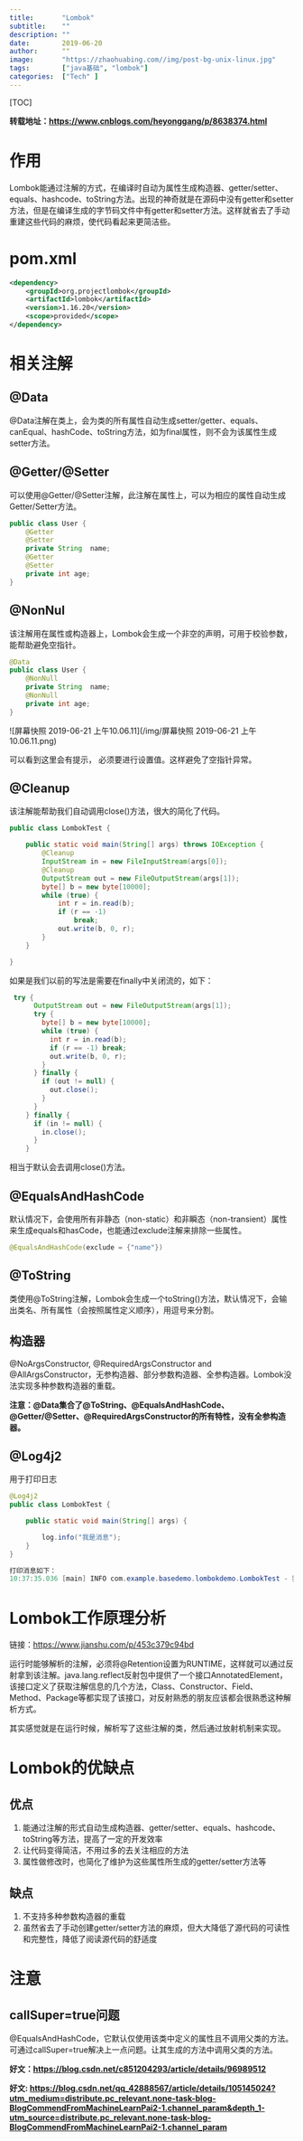 ```yaml
---
title:       "Lombok"
subtitle:    ""
description: ""
date:        2019-06-20
author:      ""
image:       "https://zhaohuabing.com//img/post-bg-unix-linux.jpg"
tags:        ["java基础", "lombok"]
categories:  ["Tech" ]
---
```


[TOC]

**转载地址：https://www.cnblogs.com/heyonggang/p/8638374.html**

# 作用

Lombok能通过注解的方式，在编译时自动为属性生成构造器、getter/setter、equals、hashcode、toString方法。出现的神奇就是在源码中没有getter和setter方法，但是在编译生成的字节码文件中有getter和setter方法。这样就省去了手动重建这些代码的麻烦，使代码看起来更简洁些。

# pom.xml

```xml
<dependency>
    <groupId>org.projectlombok</groupId>
    <artifactId>lombok</artifactId>
    <version>1.16.20</version>
    <scope>provided</scope>
</dependency>
```

# 相关注解

## @Data

@Data注解在类上，会为类的所有属性自动生成setter/getter、equals、canEqual、hashCode、toString方法，如为final属性，则不会为该属性生成setter方法。



## @Getter/@Setter

可以使用@Getter/@Setter注解，此注解在属性上，可以为相应的属性自动生成Getter/Setter方法。

```java
public class User {
    @Getter
    @Setter
    private String  name;
    @Getter
    @Setter
    private int age;
}
```



## @NonNul

该注解用在属性或构造器上，Lombok会生成一个非空的声明，可用于校验参数，能帮助避免空指针。

```java
@Data
public class User {
    @NonNull
    private String  name;
    @NonNull
    private int age;
}
```

![屏幕快照 2019-06-21 上午10.06.11](/img/屏幕快照 2019-06-21 上午10.06.11.png)

可以看到这里会有提示， 必须要进行设置值。这样避免了空指针异常。



## @Cleanup

该注解能帮助我们自动调用close()方法，很大的简化了代码。

```java
public class LombokTest {

    public static void main(String[] args) throws IOException {
        @Cleanup
        InputStream in = new FileInputStream(args[0]);
        @Cleanup
        OutputStream out = new FileOutputStream(args[1]);
        byte[] b = new byte[10000];
        while (true) {
            int r = in.read(b);
            if (r == -1)
                break;
            out.write(b, 0, r);
        }
    }

}
```

如果是我们以前的写法是需要在finally中关闭流的，如下：

```java
 try {
      OutputStream out = new FileOutputStream(args[1]);
      try {
        byte[] b = new byte[10000];
        while (true) {
          int r = in.read(b);
          if (r == -1) break;
          out.write(b, 0, r);
        }
      } finally {
        if (out != null) {
          out.close();
        }
      }
    } finally {
      if (in != null) {
        in.close();
      }
    }
```

相当于默认会去调用close()方法。 





## @EqualsAndHashCode

默认情况下，会使用所有非静态（non-static）和非瞬态（non-transient）属性来生成equals和hasCode，也能通过exclude注解来排除一些属性。

```java
@EqualsAndHashCode(exclude = {"name"})
```



## @ToString

类使用@ToString注解，Lombok会生成一个toString()方法，默认情况下，会输出类名、所有属性（会按照属性定义顺序），用逗号来分割。



## 构造器

@NoArgsConstructor, @RequiredArgsConstructor and @AllArgsConstructor，无参构造器、部分参数构造器、全参构造器。Lombok没法实现多种参数构造器的重载。

**注意：@Data集合了@ToString、@EqualsAndHashCode、@Getter/@Setter、@RequiredArgsConstructor的所有特性，没有全参构造器。**



## @Log4j2

用于打印日志

```java
@Log4j2
public class LombokTest {

    public static void main(String[] args) {

        log.info("我是消息");
    }
}

打印消息如下：
10:37:35.036 [main] INFO com.example.basedemo.lombokdemo.LombokTest - 我是消息
```

# Lombok工作原理分析

链接：https://www.jianshu.com/p/453c379c94bd

运行时能够解析的注解，必须将@Retention设置为RUNTIME，这样就可以通过反射拿到该注解。java.lang.reflect反射包中提供了一个接口AnnotatedElement，该接口定义了获取注解信息的几个方法，Class、Constructor、Field、Method、Package等都实现了该接口，对反射熟悉的朋友应该都会很熟悉这种解析方式。

其实感觉就是在运行时候，解析写了这些注解的类，然后通过放射机制来实现。

# Lombok的优缺点

## 优点

1. 能通过注解的形式自动生成构造器、getter/setter、equals、hashcode、toString等方法，提高了一定的开发效率
2. 让代码变得简洁，不用过多的去关注相应的方法
3. 属性做修改时，也简化了维护为这些属性所生成的getter/setter方法等

## 缺点

1. 不支持多种参数构造器的重载
2. 虽然省去了手动创建getter/setter方法的麻烦，但大大降低了源代码的可读性和完整性，降低了阅读源代码的舒适度

# 注意

## callSuper=true问题

@EqualsAndHashCode，它默认仅使用该类中定义的属性且不调用父类的方法。可通过callSuper=true解决上一点问题。让其生成的方法中调用父类的方法。

**好文：https://blog.csdn.net/c851204293/article/details/96989512**

**好文:  https://blog.csdn.net/qq_42888567/article/details/105145024?utm_medium=distribute.pc_relevant.none-task-blog-BlogCommendFromMachineLearnPai2-1.channel_param&depth_1-utm_source=distribute.pc_relevant.none-task-blog-BlogCommendFromMachineLearnPai2-1.channel_param**

 